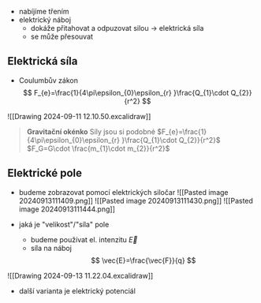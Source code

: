 - nabíjíme třením
- elektrický náboj
	- dokáže přitahovat a odpuzovat silou -> elektrická síla
	- se může přesouvat
## Elektrická síla
- Coulumbův zákon
$$
F_{e}=\frac{1}{4\pi\epsilon_{0}\epsilon_{r} }\frac{Q_{1}\cdot Q_{2}}{r^2}
$$

![[Drawing 2024-09-11 12.10.50.excalidraw]]

> **Gravitační okénko**
> Síly jsou si podobné
> $F_{e}=\frac{1}{4\pi\epsilon_{0}\epsilon_{r} }\frac{Q_{1}\cdot Q_{2}}{r^2}$
> $F_G=G\cdot  \frac{m_{1}\cdot m_{2}}{r^2}$


## Elektrické pole
- budeme zobrazovat pomocí elektrických siločar
![[Pasted image 20240913111409.png]]
![[Pasted image 20240913111430.png]]
![[Pasted image 20240913111444.png]]

- jaká je "velikost"/"síla" pole
	- budeme používat el. intenzitu $\vec{E}$
	- síla na náboj
$$
\vec{E}=\frac{\vec{F}}{q}
$$

![[Drawing 2024-09-13 11.22.04.excalidraw]]
- další varianta je elektrický potenciál
